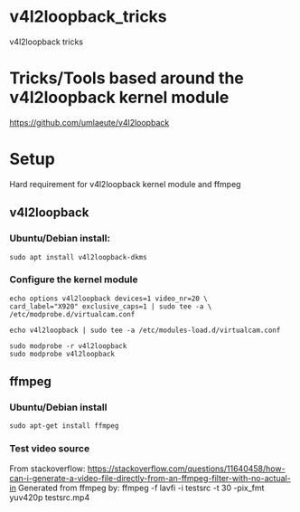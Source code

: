 # v4l2loopback_tricks
v4l2loopback tricks

# Tricks/Tools based around the v4l2loopback kernel module
https://github.com/umlaeute/v4l2loopback

# Setup
Hard requirement for v4l2loopback kernel module and ffmpeg

## v4l2loopback
### Ubuntu/Debian install:
    sudo apt install v4l2loopback-dkms

### Configure the kernel module
   
    echo options v4l2loopback devices=1 video_nr=20 \
    card_label="X920" exclusive_caps=1 | sudo tee -a \
    /etc/modprobe.d/virtualcam.conf

    echo v4l2loopback | sudo tee -a /etc/modules-load.d/virtualcam.conf

    sudo modprobe -r v4l2loopback
    sudo modprobe v4l2loopback

## ffmpeg
### Ubuntu/Debian install
    sudo apt-get install ffmpeg

### Test video source
From stackoverflow: https://stackoverflow.com/questions/11640458/how-can-i-generate-a-video-file-directly-from-an-ffmpeg-filter-with-no-actual-in
Generated from ffmpeg by:
    ffmpeg -f lavfi -i testsrc -t 30 -pix_fmt yuv420p testsrc.mp4